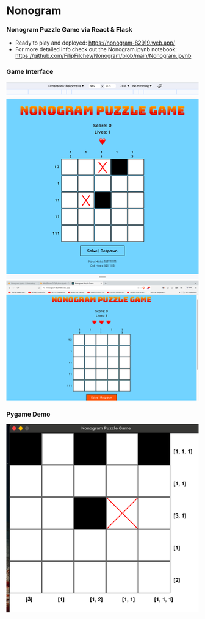 # Nonogram
### Nonogram Puzzle Game via React & Flask

- Ready to play and deployed: https://nonogram-82919.web.app/
- For more detailed info check out the Nonogram.ipynb notebook: https://github.com/FilipFilchev/Nonogram/blob/main/Nonogram.ipynb
### Game Interface
![nonogram](nonogram.png)
![done](done.png)
### Pygame Demo
![demo](demo.png)
